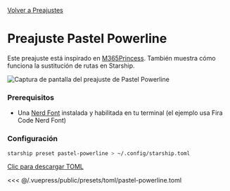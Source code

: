 [Volver a Preajustes](./README.md#pastel-powerline)

# Preajuste Pastel Powerline

Este preajuste está inspirado en [M365Princess](https://github.com/JanDeDobbeleer/oh-my-posh/blob/main/themes/M365Princess.omp.json). También muestra cómo funciona la sustitución de rutas en Starship.

![Captura de pantalla del preajuste de Pastel Powerline](/presets/img/pastel-powerline.png)

### Prerequisitos

- Una [Nerd Font](https://www.nerdfonts.com/) instalada y habilitada en tu terminal (el ejemplo usa Fira Code Nerd Font)

### Configuración

```sh
starship preset pastel-powerline > ~/.config/starship.toml
```

[Clic para descargar TOML](/presets/toml/pastel-powerline.toml)

<<< @/.vuepress/public/presets/toml/pastel-powerline.toml
